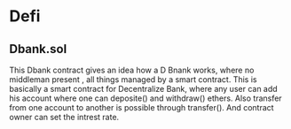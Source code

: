 # Defi
## Dbank.sol

This Dbank contract gives an idea how a D Bnank works, where no middleman present , all things managed by a smart contract.
This is basically a smart contract for Decentralize Bank, where any user can add his account where one can deposite() and withdraw() ethers. Also transfer from one account to another is possible through transfer(). And contract owner can set the intrest rate.
